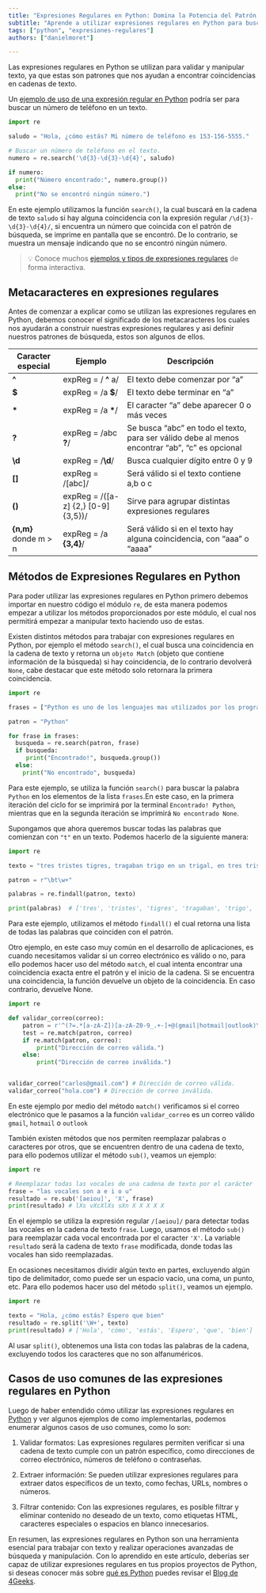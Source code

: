 ```yaml
---
title: "Expresiones Regulares en Python: Domina la Potencia del Patrón de Búsqueda"
subtitle: "Aprende a utilizar expresiones regulares en Python para buscar y manipular patrones de texto. Descubre cómo aprovechar esta poderosa herramienta."
tags: ["python", "expresiones-regulares"]
authors: ["danielmoret"]

---
```


Las expresiones regulares en Python se utilizan para validar y manipular texto, ya que estas son patrones que nos ayudan a encontrar coincidencias en cadenas de texto.

Un [ejemplo de uso de una expresión regular en Python](https://4geeks.com/es/lesson/regex-tutorial-regular-expression-ejemplo) podría ser para buscar un número de teléfono en un texto.

```python runable=true
import re

saludo = "Hola, ¿cómo estás? Mi número de teléfono es 153-156-5555."

# Buscar un número de teléfono en el texto.
numero = re.search('\d{3}-\d{3}-\d{4}', saludo)

if numero:
  print("Número encontrado:", numero.group())
else:
  print("No se encontró ningún número.")
```

En este ejemplo utilizamos la función `search()`, la cual buscará en la cadena de texto `saludo` si hay alguna coincidencia con la expresión regular `/\d{3}-\d{3}-\d{4}/`, si encuentra un número que coincida con el patrón de búsqueda, se imprime en pantalla que se encontró. De lo contrario, se muestra un mensaje indicando que no se encontró ningún número.

> 💡 Conoce muchos [ejemplos y tipos de expresiones regulares](https://4geeks.com/es/lesson/regex-tutorial-regular-expression-ejemplo) de forma interactiva.

## Metacaracteres en expresiones regulares

Antes de comenzar a explicar como se utilizan las expresiones regulares en Python, debemos conocer el significado de los metacaracteres los cuales nos ayudarán a construir nuestras expresiones regulares y asi definir nuestros patrones de búsqueda, estos son algunos de ellos.

| Caracter especial     | Ejemplo                             | Descripción                                                                                    |
| --------------------- | ----------------------------------- | ---------------------------------------------------------------------------------------------- |
| **^**                 | expReg = / **^** a/                 | El texto debe comenzar por “a”                                                                 |
| **$**                 | expReg = /a **$**/                  | El texto debe terminar en “a”                                                                  |
| **\***                | expReg = /a **\***/                 | El caracter “a” debe aparecer 0 o más veces                                                    |
| **?**                 | expReg = /abc **?**/                | Se busca “abc” en todo el texto, para ser válido debe al menos encontrar “ab”, “c” es opcional |
| **\d**                | expReg = /**\d**/                   | Busca cualquier dígito entre 0 y 9                                                             |
| **[]**                | expReg = /[abc]/                    | Será válido si el texto contiene a,b o c                                                       |
| **()**                | expReg = /([a-z] {2,} [0-9] {3,5})/ | Sirve para agrupar distintas expresiones regulares                                             |
| **{n,m}** donde m > n | expReg = /a **{3,4}**/              | Será válido si en el texto hay alguna coincidencia, con “aaa” o “aaaa”                         |

## Métodos de Expresiones Regulares en Python

Para poder utilizar las expresiones regulares en Python primero debemos importar en nuestro código el módulo `re`, de esta manera podemos empezar a utilizar los métodos proporcionados por este módulo, el cual nos permitirá empezar a manipular texto haciendo uso de estas.

Existen distintos métodos para trabajar con expresiones regulares en Python, por ejemplo el método `search()`, el cual busca una coincidencia en la cadena de texto y retorna un `objeto Match` (objeto que contiene información de la búsqueda) si hay coincidencia, de lo contrario devolverá `None`, cabe destacar que este método solo retornara la primera coincidencia.

```python runable=true
import re

frases = ["Python es uno de los lenguajes mas utilizados por los programadores", "JavaScript es uno de los lenguajes mas utilizados por los programadores"]

patron = "Python"

for frase in frases:
  busqueda = re.search(patron, frase)
  if busqueda:
     print("Encontrado!", busqueda.group())
  else:
    print("No encontrado", busqueda)

```

Para este ejemplo, se utiliza la función `search()` para buscar la palabra `Python` en los elementos de la lista `frases`.En este caso, en la primera iteración del ciclo for se imprimirá por la terminal `Encontrado! Python`, mientras que en la segunda iteración se imprimirá `No encontrado None`.

Supongamos que ahora queremos buscar todas las palabras que comienzan con `"t"` en un texto. Podemos hacerlo de la siguiente manera:

```python runable=true
import re

texto = "tres tristes tigres, tragaban trigo en un trigal, en tres tristes trastos, tragaban trigo tres tristes tigres."

patron = r"\bt\w+"

palabras = re.findall(patron, texto)

print(palabras)  # ['tres', 'tristes', 'tigres', 'tragaban', 'trigo', 'trigal', 'tres', 'tristes', 'trastos', 'tragaban', 'trigo', 'tres', 'tristes', 'tigres']
```

Para este ejemplo, utilizamos el método `findall()` el cual retorna una lista de todas las palabras que coinciden con el patrón.

Otro ejemplo, en este caso muy común en el desarrollo de aplicaciones, es cuando necesitamos validar si un correo electrónico es válido o no, para ello podemos hacer uso del método `match`, el cual intenta encontrar una coincidencia exacta entre el patrón y el inicio de la cadena. Si se encuentra una coincidencia, la función devuelve un objeto de la coincidencia. En caso contrario, devuelve None.

```python runable=true
import re

def validar_correo(correo):
    patron = r'^(?=.*[a-zA-Z])[a-zA-Z0-9_.+-]+@(gmail|hotmail|outlook)\.(com)$'
    test = re.match(patron, correo)
    if re.match(patron, correo):
        print("Dirección de correo válida.")
    else:
        print("Dirección de correo inválida.")


validar_correo("carlos@gmail.com") # Dirección de correo válida.
validar_correo("hola.com") # Dirección de correo inválida.
```

En este ejemplo por medio del método `match()` verificamos si el correo electrónico que le pasamos a la función `validar_correo` es un correo válido `gmail`, `hotmail` o `outlook`

También existen métodos que nos permiten reemplazar palabras o caracteres por otros, que se encuentren dentro de una cadena de texto, para ello podemos utilizar el método `sub()`, veamos un ejemplo:

```python runable=true
import re

# Reemplazar todas las vocales de una cadena de texto por el carácter 'X'
frase = "las vocales son a e i o u"
resultado = re.sub('[aeiou]', 'X', frase)
print(resultado) # lXs vXcXlXs sXn X X X X X

```

En el ejemplo se utiliza la expresión regular `/[aeiou]/` para detectar todas las vocales en la cadena de texto `frase`. Luego, usamos el método `sub()` para reemplazar cada vocal encontrada por el caracter `'X'`. La variable `resultado` será la cadena de texto `frase` modificada, donde todas las vocales han sido reemplazadas.

En ocasiones necesitamos dividir algún texto en partes, excluyendo algún tipo de delimitador, como puede ser un espacio vacío, una coma, un punto, etc. Para ello podemos hacer uso del método `split()`, veamos un ejemplo.

```python runable=true
import re

texto = "Hola, ¿cómo estás? Espero que bien"
resultado = re.split('\W+', texto)
print(resultado) # ['Hola', 'cómo', 'estás', 'Espero', 'que', 'bien']
```

Al usar `split()`, obtenemos una lista con todas las palabras de la cadena, excluyendo todos los caracteres que no son alfanuméricos.

## Casos de uso comunes de las expresiones regulares en Python

Luego de haber entendido cómo utilizar las expresiones regulares en [Python](https://4geeks.com/technology/python) y ver algunos ejemplos de como implementarlas, podemos enumerar algunos casos de uso comunes, como lo son:

1. Validar formatos: Las expresiones regulares permiten verificar si una cadena de texto cumple con un patrón específico, como direcciones de correo electrónico, números de teléfono o contraseñas.

2. Extraer información: Se pueden utilizar expresiones regulares para extraer datos específicos de un texto, como fechas, URLs, nombres o números.

3. Filtrar contenido: Con las expresiones regulares, es posible filtrar y eliminar contenido no deseado de un texto, como etiquetas HTML, caracteres especiales o espacios en blanco innecesarios.

En resumen, las expresiones regulares en Python son una herramienta esencial para trabajar con texto y realizar operaciones avanzadas de búsqueda y manipulación. Con lo aprendido en este artículo, deberías ser capaz de utilizar expresiones regulares en tus propios proyectos de Python, si deseas conocer más sobre [qué es Python](https://4geeks.com/es/lesson/que-es-python-tutorial) puedes revisar el [Blog de 4Geeks](https://4geeks.com/es/how-to).
